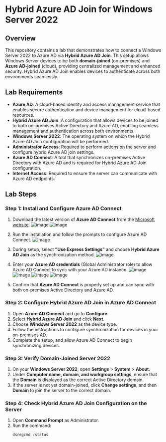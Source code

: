 # Hybrid Azure AD Join for Windows Server 2022

## Overview
This repository contains a lab that demonstrates how to connect a Windows Server 2022 to Azure AD via **Hybrid Azure AD Join**. This setup allows Windows Server devices to be both **domain-joined** (on-premises) and **Azure AD-joined** (cloud), providing centralized management and enhanced security. Hybrid Azure AD Join enables devices to authenticate across both environments seamlessly.

## Lab Requirements

- **Azure AD**: A cloud-based identity and access management service that enables secure authentication and device management for cloud-based resources.
- **Hybrid Azure AD Join**: A configuration that allows devices to be joined to both on-premises Active Directory and Azure AD, enabling seamless management and authentication across both environments.
- **Windows Server 2022**: The operating system on which the Hybrid Azure AD Join configuration will be performed.
- **Administrator Access**: Required to perform actions on the server and configure hybrid Azure AD join settings.
- **Azure AD Connect**: A tool that synchronizes on-premises Active Directory with Azure AD and is required for Hybrid Azure AD Join configuration.
- **Internet Access**: Required to ensure the server can communicate with Azure AD endpoints.

## Lab Steps

### Step 1: Install and Configure Azure AD Connect

1. Download the latest version of **Azure AD Connect** from the [Microsoft website](https://www.microsoft.com/en-us/download/details.aspx?id=47594).
![image](https://github.com/user-attachments/assets/5b59dcf1-06a7-4b20-88e0-598957a46267)
![image](https://github.com/user-attachments/assets/277dfa29-e64a-4609-a806-b6bc68b609cf)

2. Run the installation and follow the prompts to configure Azure AD Connect.
![image](https://github.com/user-attachments/assets/48f333eb-f39b-4533-80fc-dd86159cb62b)

3. During setup, select **"Use Express Settings"** and choose **Hybrid Azure AD Join** as the synchronization method.
![image](https://github.com/user-attachments/assets/55e6fad4-4f35-4068-af84-04b37d221102)


4. Enter your **Azure AD credentials** (Global Administrator role) to allow Azure AD Connect to sync with your Azure AD instance.
![image](https://github.com/user-attachments/assets/ac9045a4-f9eb-4122-969a-229c3c313045)
![image](https://github.com/user-attachments/assets/375fd3b4-c09b-46f9-9622-6cccc9a01794)
![image](https://github.com/user-attachments/assets/54504fb0-2198-4f44-8dce-31dfb20cffed)
![image](https://github.com/user-attachments/assets/d84e6038-8a9e-456c-8418-9e3547e81f7b)

5. Confirm that **Azure AD Connect** is properly set up and can sync with both on-premises Active Directory and Azure AD.

### Step 2: Configure Hybrid Azure AD Join in Azure AD Connect

1. Open **Azure AD Connect** and go to **Configure**.
2. Select **Hybrid Azure AD Join** and click **Next**.
3. Choose **Windows Server 2022** as the device type.
4. Follow the instructions to configure synchronization for devices in your on-premises AD.
5. Complete the setup, and allow Azure AD Connect to begin synchronizing devices.

### Step 3: Verify Domain-Joined Server 2022

1. On your **Windows Server 2022**, open **Settings** > **System** > **About**.
2. Under **Computer name, domain, and workgroup settings**, ensure that the **Domain** is displayed as the correct Active Directory domain.
3. If the server is not yet domain-joined, click **Change settings**, and then **Domain** to join the server to the correct domain.

### Step 4: Check Hybrid Azure AD Join Configuration on the Server

1. Open **Command Prompt** as Administrator.
2. Run the command:  
   ```powershell
   dsregcmd /status
